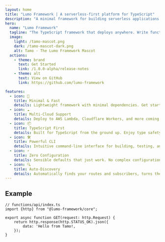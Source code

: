 ```yaml
---
layout: home
title: "Lumo Framework | A serverless-first platform for TypeScript"
description: "A minimal framework for building serverless applications in TypeScript. It ships with a CLI to deploy your app to AWS, GCP, Cloudflare and more."
hero:
  name: "Lumo Framework"
  tagline: "The TypeScript framework that deploys anywhere. Write functions, not infrastructure. Export a function, get an API, Lumo handles the rest with zero configuration."
  image:
    light: /tamo-mascot.png
    dark: /tamo-mascot-dark.png
    alt: Tamo - The Lumo Framework Mascot
  actions:
    - theme: brand
      text: Get Started
      link: /1.0.0-alpha/release-notes
    - theme: alt
      text: View on GitHub
      link: https://github.com/lumo-framework

features:
  - icon: 🚀
    title: Minimal & Fast
    details: Lightweight framework with minimal dependencies. Get started in seconds with minimal boilerplate and blazing fast deployments.
  - icon: ☁️
    title: Multi-Cloud Support
    details: Deploy to AWS Lambda, Cloudflare Workers, and more coming soon with a single command.
  - icon: 📦
    title: TypeScript First
    details: Built for TypeScript from the ground up. Enjoy type safety with auto-completion and compile-time error checking.
  - icon: 🛠️
    title: Powerful CLI
    details: Intuitive command-line interface for building, testing, and deploying your serverless applications.
  - icon: ⚡
    title: Zero Configuration
    details: Sensible defaults that just work. No complex configuration files or setup required to get started.
  - icon: 🔍
    title: Auto-Discovery
    details: Automatically finds your routes and subscribers, turns them into serverless functions, and deploys them without manual wiring.
---
```


## Example

```ts:line-numbers=1
// functions/api/index.ts
import {http} from "@lumo-framework/core";

export async function GET(request: http.Request) {
    return http.response(http.STATUS_OK).json({
        data: 'Hello from Tamo!,
    });
}
```
